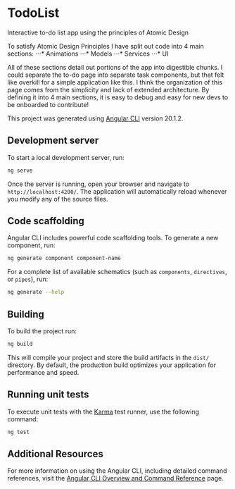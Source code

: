 # TodoList

Interactive to-do list app using the principles of Atomic Design

To satisfy Atomic Design Principles I have split out code into 4 main sections: 
⋅⋅⋅* Animations
⋅⋅⋅* Models
⋅⋅⋅* Services
⋅⋅⋅* UI

All of these sections detail out portions of the app into digestible chunks. I could separate the to-do page into separate task components, but that felt like overkill for a simple application like this. I think the organization of this page comes from the simplicity and lack of extended architecture. By defining it into 4 main sections, it is easy to debug and easy for new devs to be onboarded to contribute!


This project was generated using [Angular CLI](https://github.com/angular/angular-cli) version 20.1.2.

## Development server

To start a local development server, run:

```bash
ng serve
```

Once the server is running, open your browser and navigate to `http://localhost:4200/`. The application will automatically reload whenever you modify any of the source files.

## Code scaffolding

Angular CLI includes powerful code scaffolding tools. To generate a new component, run:

```bash
ng generate component component-name
```

For a complete list of available schematics (such as `components`, `directives`, or `pipes`), run:

```bash
ng generate --help
```

## Building

To build the project run:

```bash
ng build
```

This will compile your project and store the build artifacts in the `dist/` directory. By default, the production build optimizes your application for performance and speed.

## Running unit tests

To execute unit tests with the [Karma](https://karma-runner.github.io) test runner, use the following command:

```bash
ng test
```

## Additional Resources

For more information on using the Angular CLI, including detailed command references, visit the [Angular CLI Overview and Command Reference](https://angular.dev/tools/cli) page.
